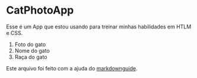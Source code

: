 # CatPhotoApp

Esse é um App que estou usando para treinar minhas habilidades em HTLM e CSS.

1. Foto do gato
2. Nome do gato
3. Raça do gato

Este arquivo foi feito com a ajuda do [markdownguide](https://www.markdownguide.org/basic-syntax/#links). 